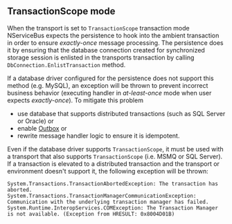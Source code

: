 ## TransactionScope mode

When the transport is set to `TransactionScope` transaction mode NServiceBus expects the persistence to hook into the ambient transaction in order to ensure *exactly-once* message processing. The persistence does it by ensuring that the database connection created for synchronized storage session is enlisted in the transports transaction by calling `DbConnection.EnlistTransaction` method.

If a database driver configured for the persistence does not support this method (e.g. MySQL), an exception will be thrown to prevent incorrect business behavior (executing handler in *at-least-once* mode when user expects *exactly-once*). To mitigate this problem
 * use database that supports distributed transactions (such as SQL Server or Oracle) or
 * enable [Outbox](/nservicebus/outbox/) or
 * rewrite message handler logic to ensure it is idempotent.

 Even if the database driver supports `TransactionScope`, it must be used with a transport that also supports `TransactionScope` (i.e. MSMQ or SQL Server). If a transaction is elevated to a distributed transaction and the transport or environment doesn't support it, the following exception will be thrown:

```
System.Transactions.TransactionAbortedException: The transaction has aborted. 
System.Transactions.TransactionManagerCommunicationException: Communication with the underlying transaction manager has failed.
System.Runtime.InteropServices.COMException: The Transaction Manager is not available. (Exception from HRESULT: 0x8004D01B)
```
